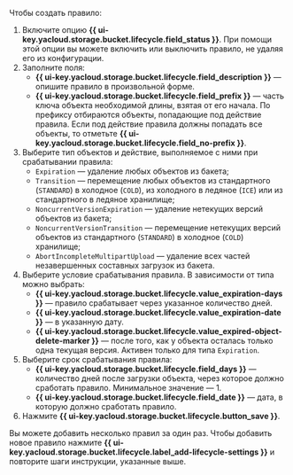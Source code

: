 Чтобы создать правило:

1. Включите опцию **{{ ui-key.yacloud.storage.bucket.lifecycle.field_status }}**. При помощи этой опции вы можете включить или выключить правило, не удаляя его из конфигурации.
1. Заполните поля:
   * **{{ ui-key.yacloud.storage.bucket.lifecycle.field_description }}** — опишите правило в произвольной форме.
   * **{{ ui-key.yacloud.storage.bucket.lifecycle.field_prefix }}** — часть ключа объекта необходимой длины, взятая от его начала. По префиксу отбираются объекты, попадающие под действие правила. Если под действие правила должны попадать все объекты, то отметьте **{{ ui-key.yacloud.storage.bucket.lifecycle.field_no-prefix }}**.
1. Выберите тип объектов и действие, выполняемое с ними при срабатывании правила:
   * `Expiration` — удаление любых объектов из бакета;
   * `Transition` — перемещение любых объектов из стандартного (`STANDARD`) в холодное (`COLD`), из холодного в ледяное (`ICE`) или из стандартного в ледяное хранилище;
   * `NoncurrentVersionExpiration` — удаление нетекущих версий объектов из бакета;
   * `NoncurrentVersionTransition` — перемещение нетекущих версий объектов из стандартного (`STANDARD`) в холодное (`COLD`) хранилище;
   * `AbortIncompleteMultipartUpload` — удаление всех частей незавершенных составных загрузок из бакета.
1. Выберите условие срабатывания правила. В зависимости от типа можно выбрать:
   * **{{ ui-key.yacloud.storage.bucket.lifecycle.value_expiration-days }}** — правило срабатывает через указанное количество дней.
   * **{{ ui-key.yacloud.storage.bucket.lifecycle.value_expiration-date }}** — в указанную дату.
   * **{{ ui-key.yacloud.storage.bucket.lifecycle.value_expired-object-delete-marker }}** — после того, как у объекта осталась только одна текущая версия. Активен только для типа `Expiration`.
1. Выберите срок срабатывания правила:
   * **{{ ui-key.yacloud.storage.bucket.lifecycle.field_days }}** — количество дней после загрузки объекта, через которое должно сработать правило. Минимальное значение — 1.
   * **{{ ui-key.yacloud.storage.bucket.lifecycle.field_date }}** — дата, в которую должно сработать правило.
1. Нажмите **{{ ui-key.yacloud.storage.bucket.lifecycle.button_save }}**.

Вы можете добавить несколько правил за один раз. Чтобы добавить новое правило нажмите **{{ ui-key.yacloud.storage.bucket.lifecycle.label_add-lifecycle-settings }}** и повторите шаги инструкции, указанные выше.